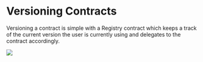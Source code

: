 # Versioning Contracts

Versioning a contract is simple with a Registry contract which keeps a track of the current version the user is currently using and delegates to the contract accordingly.



![](https://lh4.googleusercontent.com/7xC1BDVdZX573BgTsq20iJXANFooFLuNYwFJhUU1K6RHDBBpAAmk_DwQCf2Yso5Ud0E2itNMRcyaIYbA1ZT9TtqDIkLCpuzpvDuflW_vXR4tzhj2t3f7q3YhpoZYh740sQ-JeZjnYQ)



